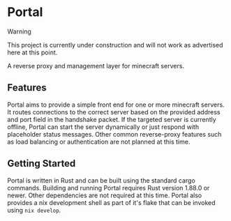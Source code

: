 # Portal

> [!WARNING]
> This project is currently under construction and will not work as advertised here at this point.

A reverse proxy and management layer for minecraft servers.

## Features

Portal aims to provide a simple front end for one or more minecraft servers.
It routes connections to the correct server based on the provided address and port field in the
handshake packet.
If the targeted server is currently offline, Portal can start the server dynamically or just respond
with placeholder status messages.
Other common reverse-proxy features such as load balancing or authentication are not planned at this
time.

## Getting Started

Portal is written in Rust and can be built using the standard cargo commands.
Building and running Portal requires Rust version 1.88.0 or newer.
Other dependencies are not required at this time.
Portal also provides a nix development shell as part of it's flake that can be invoked using
`nix develop`.
